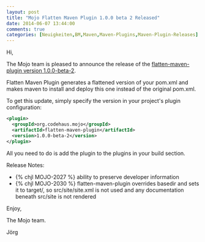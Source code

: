 ```yaml
---
layout: post
title: "Mojo Flatten Maven Plugin 1.0.0 beta 2 Released"
date: 2014-06-07 13:44:00
comments: true
categories: [Neuigkeiten,BM,Maven,Maven-Plugins,Maven-Plugin-Releases]
---
```

Hi,

The Mojo team is pleased to announce the release of the 
[flatten-maven-plugin version 1.0.0-beta-2](http://mojo.codehaus.org/flatten-maven-plugin/).

Flatten Maven Plugin generates a flattened version of your pom.xml and makes maven to install
and deploy this one instead of the original pom.xml.

To get this update, simply specify the version in your project's plugin configuration:

``` xml
<plugin>
  <groupId>org.codehaus.mojo</groupId>
  <artifactId>flatten-maven-plugin</artifactId>
  <version>1.0.0-beta-2</version>
</plugin>
```

<!-- more -->

All you need to do is add the plugin to the plugins in your build section.

Release Notes:

* {% chjl MOJO-2027 %} ability to preserve developer information
* {% chjl MOJO-2030 %} flatten-maven-plugin overrides basedir and sets it to target/, so src/site/site.xml is not used and any documentation beneath src/site is not rendered

Enjoy,

The Mojo team.

Jörg 
